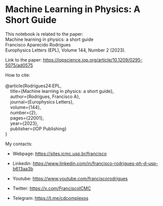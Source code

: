 # Machine Learning in Physics: A Short Guide

This notebook is related to the paper: <br>
Machine learning in physics: a short guide <br>
Francisco Aparecido Rodrigues <br>
Europhysics Letters (EPL), Volume 144, Number 2 (2023).

Link to the paper: 
https://iopscience.iop.org/article/10.1209/0295-5075/ad0575

How to cite:<br><br>
@article{Rodrigues24:EPL,<br>
&nbsp; &nbsp; title={Machine learning in physics: a short guide},<br>
&nbsp; &nbsp; author={Rodrigues, Francisco A},<br>
&nbsp; &nbsp; journal={Europhysics Letters},<br>
&nbsp; &nbsp; volume={144},<br>
&nbsp; &nbsp; number={2},<br>
&nbsp; &nbsp; pages={22001},<br>
&nbsp; &nbsp; year={2023},<br>
&nbsp; &nbsp; publisher={IOP Publishing}<br>
}

My contacts:

* Webpage: https://sites.icmc.usp.br/francisco

* Linkedin: https://www.linkedin.com/in/francisco-rodrigues-ph-d-usp-b613aa3b

* Youtube: https://www.youtube.com/franciscorodrigues

* Twitter: https://x.com/FranciscoICMC

* Telegram: https://t.me/cdcomplexos

